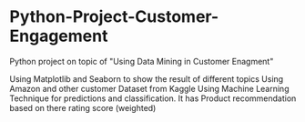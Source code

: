 # Python-Project-Customer-Engagement
Python project on topic of "Using Data Mining in Customer Enagment"

Using Matplotlib and Seaborn to show the result of different topics 
Using Amazon and other customer Dataset from Kaggle 
Using Machine Learning Technique for predictions and classification.
It has Product recommendation based on there rating score (weighted)
